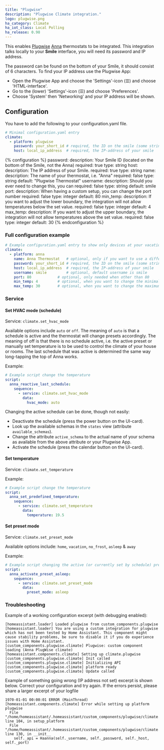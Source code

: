 ```yaml
---
title: "Plugwise"
description: "Plugwise Climate integration."
logo: plugwise.png
ha_category: Climate
ha_iot_class: Local Polling
ha_release: 0.98
---
```


This enables [Plugwise](https://plugwise.com) [Anna](https://www.plugwise.com/en_US/products/anna) thermostats to be integrated. This integration talks locally to your **Smile** interface, you will need its password and IP address.

The password can be found on the bottom of your Smile, it should consist of 6 characters. To find your IP address use the Plugwise App: 
 - Open the Plugwise App and choose the 'Settings'-icon (&#9776;) and choose 'HTML-interface'. 
 - Go to the (lower) 'Settings'-icon (&#9776;) and choose 'Preferences'. 
 - Choose 'System' then 'Networking' and your IP address will be shown.

## Configuration

You have to add the following to your configuration.yaml file.

```yaml
# Minimal configuration.yaml entry
climate:
  - platform: plugwise
    password: your_short_id # required, the ID on the smile (some string of 6 characters)
    host: local_ip_address  # required, the IP-address of your smile
```

{% configuration %}
password:
  description: Your Smile ID (located on the bottom of the Smile, not the Anna)
  required: true
  type: string
host:
  description: The IP address of your Smile. 
  required: true
  type: string
name:
  description: The name of your thermostat, i.e. "Anna"
  required: false
  type: string
  default: "Plugwise Thermostat"
username:
  description: Should you ever need to change this, you can
  required: false
  type: string
  default: smile
port:
  description: When having a custom setup, you can change the port number
  required: false
  type: integer
  default: 80
min_temp:
  description: If you want to adjust the lower boundary, the integration will not allow temperatures below the set value.
  required: false
  type: integer
  default: 4
max_temp:
  description: If you want to adjust the upper boundary, the integration will not allow temperatures above the set value.
  required: false
  type: integer
  default: 30
{% endconfiguration %}

### Full configuration example

```yaml
# Example configuration.yaml entry to show only devices at your vacation and primary homes
climate:
  - platform: anna
    name: Anna Thermostat   # optional, only if you want to use a different name
    password: your_short_id # required, the ID on the smile (some string of 6 characters)
    host: local_ip_address  # required, the IP-address of your smile
    username: smile         # optional, default username is smile
    port: 80 		    # optional, only needed when other than 80
    min_temp: 4 	    # optional, when you want to change the minimal temperature
    max_temp: 30 	    # optional, when you want to change the maximum temperature
```

### Service

#### Set HVAC mode (schedule)

Service: `climate.set_hvac_mode`

Available options include `auto` or `off`. The meaning of `auto` is that a schedule is active and the thermostat will change presets accordingly. The meaning of off is that there is no schedule active, i.e. the active preset or manually set temperature is to be used to control the climate of your house or rooms.
The last schedule that was active is determined the same way long-tapping the top of Anna works.

Example:

```yaml
# Example script change the temperature
script:
  anna_reactive_last_schedule:
    sequence:
      - service: climate.set_hvac_mode
        data:
          hvac_mode: auto
```

Changing the active schedule can be done, though not easily:

- Deactivate the schedule (press the power button on the UI-card).
- Look up the available schemas in the `states` view (attribute `available_schemas`).
- Change the attribute `active_schema` to the actual name of your schema as available from the above attribute or your Plugwise App.
- Activate the schedule (press the calendar button on the UI-card).

#### Set temperature

Service: `climate.set_temperature`

Example:

```yaml
# Example script change the temperature
script:
  anna_set_predefined_temperature:
    sequence:
      - service: climate.set_temperature
        data:
          temperature: 19.5
```

#### Set preset mode

Service: `climate.set_preset_mode`

Available options include: `home`, `vacation`, `no_frost`, `asleep` & `away`

Example:

```yaml
# Example script changing the active (or currently set by schedule) preset
script:
  anna_activate_preset_asleep:
    sequence:
      - service: climate.set_preset_mode
        data:
          preset_mode: asleep
```

### Troubleshooting

Example of a working configuration excerpt (with debugging enabled):

```source
[homeassistant.loader] Loaded plugwise from custom_components.plugwise
[homeassistant.loader] You are using a custom integration for plugwise which has not been tested by Home Assistant. This component might cause stability problems, be sure to disable it if you do experience issues with Home Assistant.
[custom_components.plugwise.climate] Plugwise: custom component loading (Anna PlugWise climate)
[homeassistant.components.climate] Setting up climate.plugwise
[custom_components.plugwise.climate] Init called
[custom_components.plugwise.climate] Initializing API
[custom_components.plugwise.climate] platform ready
[custom_components.plugwise.climate] Update called
```

Example of something going wrong (IP address not set) excerpt is shown below. Correct your configuration and try again. If the errors persist, please share a larger excerpt of your logfile

```source
1970-01-01 00:00:01 ERROR (MainThread) [homeassistant.components.climate] Error while setting up platform plugwise
  File "/home/homeassistant/.homeassistant/custom_components/plugwise/climate.py", line 104, in setup_platform
  File "/home/homeassistant/.homeassistant/custom_components/plugwise/climate.py", line 130, in __init__
    self._api = Haanna(self._username, self._password, self._host, self._port)
```
